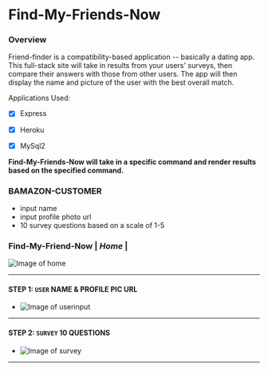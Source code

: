 # Find-My-Friends-Now
### Overview
Friend-finder is a compatibility-based application -- basically a dating app. This full-stack site will take in results from your users' surveys, then compare their answers with those from other users. The app will then display the name and picture of the user with the best overall match.


Applications Used:
- [x] Express
- [x] Heroku
- [x] MySql2


**Find-My-Friends-Now will take in a specific command and render results based on the specified command.**
### BAMAZON-CUSTOMER
- input name
- input profile photo url
- 10 survey questions based on a scale of 1-5


### Find-My-Friend-Now | *Home* |
![Image of home](/images/friendhome.png)

--------------------------------------------------------------------------------------------------------------------------------------

#### STEP 1: `USER` NAME & PROFILE PIC URL 
- ![Image of userinput](/images/friend1.png)

--------------------------------------------------------------------------------------------------------------------------------------

#### STEP 2: `SURVEY` 10 QUESTIONS 
- ![Image of survey](/images/friend2.png)

--------------------------------------------------------------------------------------------------------------------------------------
